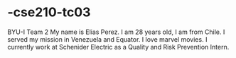 # -cse210-tc03
BYU-I Team 2
My name is Elias Perez.
I am 28 years old, I am from Chile. I served my mission in Venezuela and Equator. I love marvel movies. I currently work at Schenider Electric as a Quality and Risk Prevention Intern.